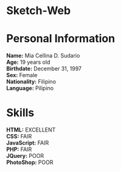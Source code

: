 # Sketch-Web
# Personal Information
**Name:** Mia Cellina D. Sudario <br>
**Age:** 19 years old <br>
**Birthdate:** December 31, 1997 <br>
**Sex:** Female <br>
**Nationality:** Filipino <br>
**Language:** Pilipino <br>
# Skills
**HTML:** EXCELLENT <br>
**CSS:** FAIR <br>
**JavaScript:** FAIR <br>
**PHP:** FAIR <br>
**JQuery:** POOR <br>
**PhotoShop:** POOR <br>
